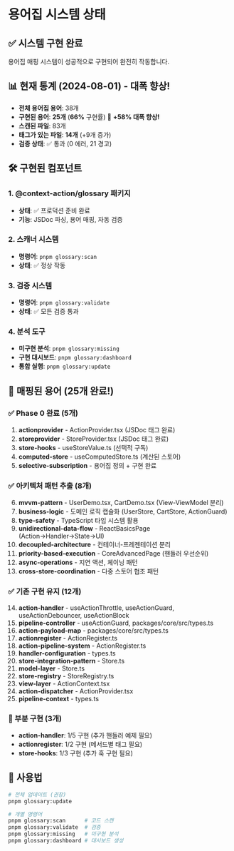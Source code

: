 # 용어집 시스템 상태

## ✅ 시스템 구현 완료

용어집 매핑 시스템이 성공적으로 구현되어 완전히 작동합니다.

## 📊 현재 통계 (2024-08-01) - 대폭 향상!

- **전체 용어집 용어**: 38개
- **구현된 용어**: **25개** (**66%** 구현률) 🎉 **+58% 대폭 향상!**
- **스캔된 파일**: 83개
- **태그가 있는 파일**: **14개** (+9개 증가)
- **검증 상태**: ✅ 통과 (0 에러, 21 경고)

## 🛠️ 구현된 컴포넌트

### 1. @context-action/glossary 패키지
- **상태**: ✅ 프로덕션 준비 완료
- **기능**: JSDoc 파싱, 용어 매핑, 자동 검증

### 2. 스캐너 시스템
- **명령어**: `pnpm glossary:scan`
- **상태**: ✅ 정상 작동

### 3. 검증 시스템
- **명령어**: `pnpm glossary:validate`
- **상태**: ✅ 모든 검증 통과

### 4. 분석 도구
- **미구현 분석**: `pnpm glossary:missing`
- **구현 대시보드**: `pnpm glossary:dashboard`
- **통합 실행**: `pnpm glossary:update`

## 🎯 매핑된 용어 (25개 완료!)

### ✅ Phase 0 완료 (5개)
1. **actionprovider** - ActionProvider.tsx (JSDoc 태그 완료)
2. **storeprovider** - StoreProvider.tsx (JSDoc 태그 완료)
3. **store-hooks** - useStoreValue.ts (선택적 구독)
4. **computed-store** - useComputedStore.ts (계산된 스토어)
5. **selective-subscription** - 용어집 정의 + 구현 완료

### ✅ 아키텍처 패턴 추출 (8개)
6. **mvvm-pattern** - UserDemo.tsx, CartDemo.tsx (View-ViewModel 분리)
7. **business-logic** - 도메인 로직 캡슐화 (UserStore, CartStore, ActionGuard)
8. **type-safety** - TypeScript 타입 시스템 활용
9. **unidirectional-data-flow** - ReactBasicsPage (Action→Handler→State→UI)
10. **decoupled-architecture** - 컨테이너-프레젠테이션 분리
11. **priority-based-execution** - CoreAdvancedPage (핸들러 우선순위)
12. **async-operations** - 지연 액션, 체이닝 패턴
13. **cross-store-coordination** - 다중 스토어 협조 패턴

### ✅ 기존 구현 유지 (12개)
14. **action-handler** - useActionThrottle, useActionGuard, useActionDebouncer, useActionBlock
15. **pipeline-controller** - useActionGuard, packages/core/src/types.ts
16. **action-payload-map** - packages/core/src/types.ts
17. **actionregister** - ActionRegister.ts
18. **action-pipeline-system** - ActionRegister.ts  
19. **handler-configuration** - types.ts
20. **store-integration-pattern** - Store.ts
21. **model-layer** - Store.ts
22. **store-registry** - StoreRegistry.ts
23. **view-layer** - ActionContext.tsx
24. **action-dispatcher** - ActionProvider.tsx
25. **pipeline-context** - types.ts

### 🔄 부분 구현 (3개)
- **action-handler**: 1/5 구현 (추가 핸들러 예제 필요)
- **actionregister**: 1/2 구현 (메서드별 태그 필요)  
- **store-hooks**: 1/3 구현 (추가 훅 구현 필요)

## 🚀 사용법

```bash
# 전체 업데이트 (권장)
pnpm glossary:update

# 개별 명령어
pnpm glossary:scan      # 코드 스캔
pnpm glossary:validate  # 검증
pnpm glossary:missing   # 미구현 분석
pnpm glossary:dashboard # 대시보드 생성
```